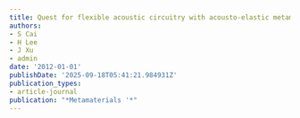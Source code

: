 ```yaml
---
title: Quest for flexible acoustic circuitry with acousto-elastic metamaterials
authors:
- S Cai
- H Lee
- J Xu
- admin
date: '2012-01-01'
publishDate: '2025-09-18T05:41:21.984931Z'
publication_types:
- article-journal
publication: "*Metamaterials '*"
---
```

